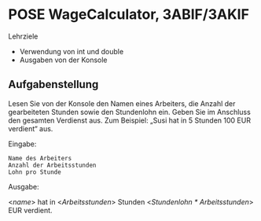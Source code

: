 
# POSE WageCalculator, 3ABIF/3AKIF

Lehrziele

- Verwendung von int und double
- Ausgaben von der Konsole

## Aufgabenstellung

Lesen Sie von der Konsole den Namen eines Arbeiters, die Anzahl der gearbeiteten Stunden sowie den Stundenlohn ein. Geben Sie im Anschluss den gesamten Verdienst aus. Zum Beispiel: „Susi hat in 5 Stunden 100 EUR verdient“ aus.

Eingabe:

    Name des Arbeiters
    Anzahl der Arbeitsstunden
    Lohn pro Stunde

Ausgabe:

<*name*> hat in <*Arbeitsstunden*> Stunden <*Stundenlohn \* Arbeitsstunden*> EUR verdient.
